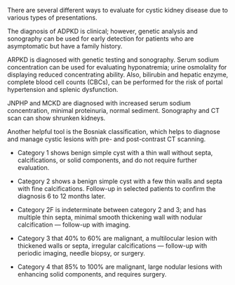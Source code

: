There are several different ways to evaluate for cystic kidney disease due to various types of presentations.

The diagnosis of ADPKD is clinical; however, genetic analysis and sonography can be used for early detection for patients who are asymptomatic but have a family history.

ARPKD is diagnosed with genetic testing and sonography. Serum sodium concentration can be used for evaluating hyponatremia; urine osmolality for displaying reduced concentrating ability. Also, bilirubin and hepatic enzyme, complete blood cell counts (CBCs), can be performed for the risk of portal hypertension and splenic dysfunction.

JNPHP and MCKD are diagnosed with increased serum sodium concentration, minimal proteinuria, normal sediment. Sonography and CT scan can show shrunken kidneys.

Another helpful tool is the Bosniak classification, which helps to diagnose and manage cystic lesions with pre- and post-contrast CT scanning.

- Category 1 shows benign simple cyst with a thin wall without septa, calcifications, or solid components, and do not require further evaluation.

- Category 2 shows a benign simple cyst with a few thin walls and septa with fine calcifications. Follow-up in selected patients to confirm the diagnosis 6 to 12 months later.

- Category 2F is indeterminate between category 2 and 3; and has multiple thin septa, minimal smooth thickening wall with nodular calcification — follow-up with imaging.

- Category 3 that 40% to 60% are malignant, a multilocular lesion with thickened walls or septa, irregular calcifications — follow-up with periodic imaging, needle biopsy, or surgery.

- Category 4 that 85% to 100% are malignant, large nodular lesions with enhancing solid components, and requires surgery.